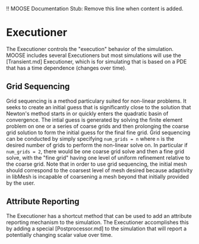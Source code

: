 !! MOOSE Documentation Stub: Remove this line when content is added.

# Executioner

The Executioner controls the "execution" behavior of the simulation. MOOSE includes several Executioners but
most simulations will use the [Transient.md] Executioner, which is for simulating that is based on a PDE that
has a time dependence (changes over time).

## Grid Sequencing

Grid sequencing is a method particulary suited for non-linear problems. It seeks
to create an initial guess that is significantly close to the solution that
Newton's method starts in or quickly enters the quadratic basin of
convergence. The intial guess is generated by solving the finite element problem
on one or a series of coarse grids and then prolonging the coarse grid solution
to form the initial guess for the final fine grid. Grid sequencing can be
conducted by simply specifying `num_grids = n` where `n` is the desired
number of grids to perform the non-linear solve on. In particular if `num_grids = 2`, there would be one
coarse grid solve and then a fine grid solve, with the "fine grid" having one
level of uniform refinement relative to the coarse grid. Note that in order to
use grid sequencing, the initial mesh should correspond to the coarsest level of
mesh desired because adaptivity in libMesh is incapable of coarsening a mesh
beyond that initially provided by the user.

## Attribute Reporting

The Executioner has a shortcut method that can be used to add an attribute reporting mechanism to the simulation.
The Executioner accomplishes this by adding a special [Postprocessor.md] to the simulation that will report
a potentially changing scalar value over time.
